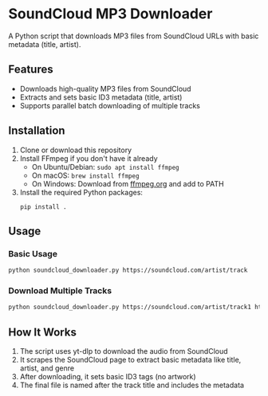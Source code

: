 # SoundCloud MP3 Downloader

A Python script that downloads MP3 files from SoundCloud URLs with basic metadata (title, artist).

## Features

- Downloads high-quality MP3 files from SoundCloud
- Extracts and sets basic ID3 metadata (title, artist)
- Supports parallel batch downloading of multiple tracks

## Installation

1. Clone or download this repository
2. Install FFmpeg if you don't have it already
   - On Ubuntu/Debian: `sudo apt install ffmpeg`
   - On macOS: `brew install ffmpeg`
   - On Windows: Download from [ffmpeg.org](https://ffmpeg.org/download.html) and add to PATH
3. Install the required Python packages:
   ```
   pip install .
   ```

## Usage

### Basic Usage

```bash
python soundcloud_downloader.py https://soundcloud.com/artist/track
```

### Download Multiple Tracks

```bash
python soundcloud_downloader.py https://soundcloud.com/artist/track1 https://soundcloud.com/artist/track2
```

## How It Works

1. The script uses yt-dlp to download the audio from SoundCloud
2. It scrapes the SoundCloud page to extract basic metadata like title, artist, and genre
3. After downloading, it sets basic ID3 tags (no artwork)
4. The final file is named after the track title and includes the metadata
